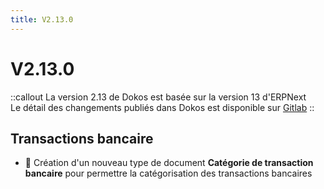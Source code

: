 ```yaml
---
title: V2.13.0
---
```


# V2.13.0

::callout
La version 2.13 de Dokos est basée sur la version 13 d'ERPNext  
Le détail des changements publiés dans Dokos est disponible sur [Gitlab](https://gitlab.com/dokos/dokos/-/releases)
::

## Transactions bancaire

- :rocket: Création d'un nouveau type de document **Catégorie de transaction bancaire** pour permettre la catégorisation des transactions bancaires
